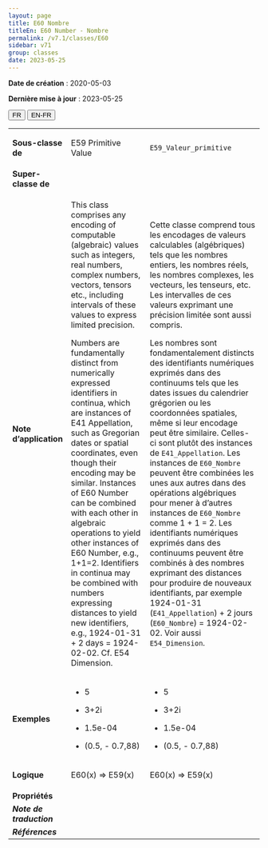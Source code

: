 ```yaml
---
layout: page
title: E60 Nombre
titleEn: E60 Number - Nombre
permalink: /v7.1/classes/E60
sidebar: v71
group: classes
date: 2023-05-25
---
```


**Date de création** : 2020-05-03

**Dernière mise à jour** : 2023-05-25

<div class="lang-buttons">
 <button id="fr" class="activate">FR</button>
 <button id="en-fr">EN-FR</button>
</div>

<table>
<tbody>
<tr>
<td><strong>Sous-classe de</strong></td>
<td class="en">
<p>E59 Primitive Value</p>
</td>
<td>
<p><code class="language-plaintext highlighter-rouge">E59_Valeur_primitive</code></p>
</td>
</tr>
<tr>
<td><strong>Super-classe de</strong></td>
<td class="en">
</td>
<td>
</td>
</tr>
<tr>
<td><strong>Note d’application</strong></td>
<td class="en">
<p>This class comprises any encoding of computable (algebraic) values such as integers, real numbers, complex numbers, vectors, tensors etc., including intervals of these values to express limited precision.</p>
<p>Numbers are fundamentally distinct from numerically expressed identifiers in continua, which are instances of E41 Appellation, such as Gregorian dates or spatial coordinates, even though their encoding may be similar. Instances of E60 Number can be combined with each other in algebraic operations to yield other instances of E60 Number, e.g., 1+1=2. Identifiers in continua may be combined with numbers expressing distances to yield new identifiers, e.g., 1924-01-31 + 2 days = 1924-02-02. Cf. E54 Dimension.</p>
</td>
<td>
<p>Cette classe comprend tous les encodages de valeurs calculables (algébriques) tels que les nombres entiers, les nombres réels, les nombres complexes, les vecteurs, les tenseurs, etc. Les intervalles de ces valeurs exprimant une précision limitée sont aussi compris.</p>
<p>Les nombres sont fondamentalement distincts des identifiants numériques exprimés dans des continuums tels que les dates issues du calendrier grégorien ou les coordonnées spatiales, même si leur encodage peut être similaire. Celles-ci sont plutôt des instances de <code class="language-plaintext highlighter-rouge">E41_Appellation</code>. Les instances de <code class="language-plaintext highlighter-rouge">E60_Nombre</code> peuvent être combinées les unes aux autres dans des opérations algébriques pour mener à d’autres instances de <code class="language-plaintext highlighter-rouge">E60_Nombre</code> comme 1 + 1 = 2. Les identifiants numériques exprimés dans des continuums peuvent être combinés à des nombres exprimant des distances pour produire de nouveaux identifiants, par exemple 1924-01-31 (<code class="language-plaintext highlighter-rouge">E41_Appellation</code>) + 2 jours (<code class="language-plaintext highlighter-rouge">E60_Nombre</code>) = 1924-02-02. Voir aussi <code class="language-plaintext highlighter-rouge">E54_Dimension</code>. </p>
</td>
</tr>
<tr>
<td><strong>Exemples</strong></td>
<td class="en">
<ul>
<li><p>5</p>
</li>
<li><p>3+2i</p>
</li>
<li><p>1.5e-04</p>
</li>
<li><p>(0.5, - 0.7,88)</p>
</li>
</ul>
</td>
<td>
<ul>
<li><p>5</p>
</li>
<li><p>3+2i</p>
</li>
<li><p>1.5e-04</p>
</li>
<li><p>(0.5, - 0.7,88)</p>
</li>
</ul>
</td>
</tr>
<tr>
<td><strong>Logique</strong></td>
<td class="en">
<p>E60(x) ⇒ E59(x)</p>
</td>
<td>
<p>E60(x) ⇒ E59(x)</p>
</td>
</tr>
<tr>
<td><strong>Propriétés</strong></td>
<td class="en">
</td>
<td>
</td>
</tr>
<tr>
<td><strong><em>Note de traduction</em></strong></td>
<td colspan="2">
</td>
</tr>
<tr>
<td><strong><em>Références</em></strong></td>
<td colspan="2">
</td>
</tr>
</tbody>
</table>
